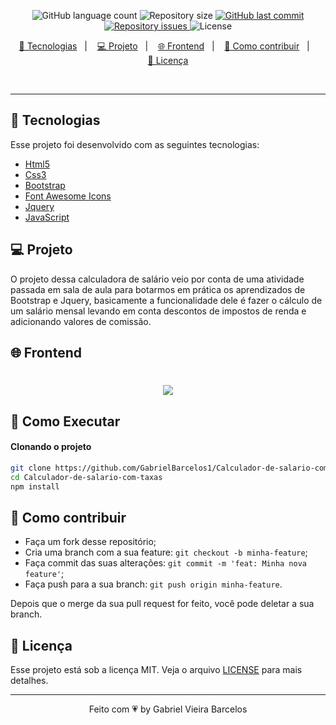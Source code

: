 
<p align="center">
  <img alt="GitHub language count" src="https://img.shields.io/github/languages/count/GabrielBarcelos1/Calculador-de-salario-com-taxas">

  <img alt="Repository size" src="https://img.shields.io/github/repo-size/GabrielBarcelos1/Calculador-de-salario-com-taxas">
  
  <a href="https://github.com/GabrielBarcelos1/Calculador-de-salario-com-taxas/commits/master">
    <img alt="GitHub last commit" src="https://img.shields.io/github/last-commit/GabrielBarcelos1/Calculador-de-salario-com-taxas">
  </a>

  <a href="https://github.com/GabrielBarcelos1/Calculador-de-salario-com-taxas/issues">
    <img alt="Repository issues" src="https://img.shields.io/github/issues/GabrielBarcelos1/Calculador-de-salario-com-taxas">
  </a>

  <img alt="License" src="https://img.shields.io/badge/license-MIT-brightgreen">
</p>

<p align="center">
  <a href="#rocket-tecnologias">🚀 Tecnologias</a>&nbsp;&nbsp;&nbsp;|&nbsp;&nbsp;&nbsp;
  <a href="#-projeto">💻 Projeto</a>&nbsp;&nbsp;&nbsp;|&nbsp;&nbsp;&nbsp;
  <a href="#-frontend">🌐 Frontend</a>&nbsp;&nbsp;&nbsp;|&nbsp;&nbsp;&nbsp;
  <a href="#-como-contribuir">🤔 Como contribuir</a>&nbsp;&nbsp;&nbsp;|&nbsp;&nbsp;&nbsp;<br>
    <a href="#memo-licença">🧾 Licença</a>
</p>

<br>

<!-- <p align="center">
  <img alt="Semana OmniStack" src=".github/devradar.png" width="100%">
</p> -->

---

## 🚀 Tecnologias

Esse projeto foi desenvolvido com as seguintes tecnologias:

- [Html5]()
- [Css3]()
- [Bootstrap](https://getbootstrap.com/)
- [Font Awesome Icons](https://fontawesome.com/v4.7.0/)
- [Jquery](https://jquery.com/)
- [JavaScript](https://www.javascript.com/)

## 💻 Projeto
O projeto dessa calculadora de salário veio por conta de uma atividade passada em sala de aula para botarmos em prática os aprendizados de Bootstrap e Jquery, basicamente a funcionalidade dele é fazer o cálculo de um salário mensal levando em conta descontos de impostos de renda e adicionando valores de comissão.

## 🌐 Frontend
<h1 align="center">
    <img  src="https://github.com/GabrielBarcelos1/BeTheHero/blob/master" />
</h1>

    
## 🔖 Como Executar

#### Clonando o projeto
```sh
git clone https://github.com/GabrielBarcelos1/Calculador-de-salario-com-taxas.git
cd Calculador-de-salario-com-taxas
npm install
```


## 🤔 Como contribuir

- Faça um fork desse repositório;
- Cria uma branch com a sua feature: `git checkout -b minha-feature`;
- Faça commit das suas alterações: `git commit -m 'feat: Minha nova feature'`;
- Faça push para a sua branch: `git push origin minha-feature`.

Depois que o merge da sua pull request for feito, você pode deletar a sua branch.


## 🧾 Licença

Esse projeto está sob a licença MIT. Veja o arquivo [LICENSE](LICENSE.md) para mais detalhes.

---

<p align="center">Feito com 💗 by Gabriel Vieira Barcelos</p>


